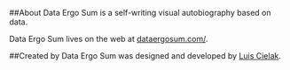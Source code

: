 ##About
Data Ergo Sum is a self-writing visual autobiography based on data.



Data Ergo Sum lives on the web at [dataergosum.com/](http://www.dataergosum.com).

##Created by
Data Ergo Sum was designed and developed by [Luis Cielak](http://twitter.com/luiscielak/).



